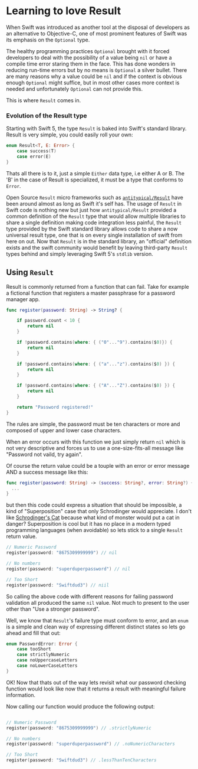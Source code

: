 
# Learning to love Result

When Swift was introduced as another tool at the disposal of developers as an alternative to Objective-C, one of most prominent features of Swift was its emphasis on the `Optional` type.

The healthy programming practices `Optional` brought with it forced developers to deal with the possibility of a value being `nil` or have a compile time error staring them in the face.
This has done wonders in reducing run-time errors but by no means is `Optional` a silver bullet.
There are many reasons why a value could be `nil` and if the context is obvious enough `Optional` might suffice, but in most other cases more context is needed and unfortunately `Optional` can not provide this.

This is where `Result` comes in.

### Evolution of the Result type
Starting with Swift 5, the type `Result` is baked into Swift's standard library.
Result is very simple, you could easily roll your own:

```swift
enum Result<T, E: Error> {
    case success(T)
    case error(E)
}
```

Thats all there is to it, just a simple `Either` data type, i.e either A or B.
The 'B' in the case of Result is specialized, it must be a type that conforms to `Error`.

Open Source `Result` micro frameworks such as [`antitypical/Result`](https://github.com/antitypical/Result) have been around almost as long as Swift it's self has.
The usage of `Result` in Swift code is nothing new but just how `antitypical/Result` provided a common definition of the `Result` type that would allow multiple libraries to share a single definition making code integration less painful, the `Result` type provided by the Swift standard library allows code to share a now universal result type, one that is on every single installation of swift from here on out.
Now that `Result` is in the standard library, an "official" definition exists and the swift community would benefit by leaving third-party `Result` types behind and simply leveraging Swift 5's `stdlib` version.

## Using `Result`

Result is commonly returned from a function that can fail.
Take for example a fictional function that registers a master passphrase for a password manager app.

``` swift
func register(password: String) -> String? {

    if password.count < 10 {
        return nil
    }

    if !password.contains(where: { ("0"..."9").contains($0)}) {
        return nil
    }

    if !password.contains(where: { ("a"..."z").contains($0) }) {
        return nil
    }

    if !password.contains(where: { ("A"..."Z").contains($0) }) {
        return nil
    }

    return "Password registered!"
}
```

The rules are simple, the password must be ten characters or more and composed of upper and lower case characters.

When an error occurs with this function we just simply return `nil` which is not very descriptive and forces us to use a one-size-fits-all message like "Password not vaild, try again".

Of course the return value could be a touple with an error or error message AND a success message like this:

``` swift
func register(password: String) -> (success: String?, error: String?) {
  ...
}
```

but then this code could express a situation that should be impossible, a kind of "Superposition" case that only Schrodinger would appreciate.
I don't like [Schrodinger's Cat](https://en.wikipedia.org/wiki/Schr%C3%B6dinger%27s_cat) because what kind of monster would put a cat in danger?
Superposition is cool but it has no place in a modern typed programming languages (when avoidable) so lets stick to a single `Result` return value.


``` swift
// Numeric Password
register(password: "8675309999999") // nil

// No numbers
register(password: "superduperpassword") // nil

// Too Short
register(password: "Swiftdud3") // niil
```

So calling the above code with different reasons for failing password validation all produced the same `nil` value. Not much to present to the user other than "Use a stronger password".

Well, we know that `Result`'s failure type must conform to error, and an `enum` is a simple and clean way of expressing different distinct states so lets go ahead and fill that out:

``` swift
enum PasswordError: Error {
    case tooShort
    case strictlyNumeric
    case noUppercaseLetters
    case noLowerCaseLetters
}
```

OK! Now that thats out of the way lets revisit what our password checking function would look like now that it returns a result with meaningful failure information.

Now calling our function would produce the following output:

``` swift

// Numeric Password
register(password: "8675309999999") // .strictlyNumeric

// No numbers
register(password: "superduperpassword") // .noNumericCharacters

// Too Short
register(password: "Swiftdud3") // .lessThanTenCharacters

```
